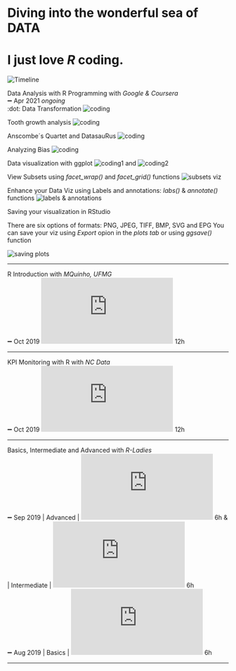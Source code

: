 # Diving into the wonderful sea of DATA
# I just love *_R_* coding.
![Timeline](https://github.com/RosanaFSS/Timeline/blob/R-coding/giphy.gif)

Data Analysis with R Programming with _Google & Coursera_\
:heavy_minus_sign: Apr 2021 _ongoing_\
:dot: Data Transformation  ![coding](https://github.com/RosanaFSS/Timeline/blob/R-coding/Data%20Transformation.R)

Tooth growth analysis  ![coding](https://github.com/RosanaFSS/Timeline/blob/R-coding/ToothGrowth%20Analysis.R)

Anscombe´s Quartet and DatasauRus  ![coding](https://github.com/RosanaFSS/Timeline/blob/R-coding/Anscombe%C2%B4s%20Quartet%20and%20DatasauRus.R)

Analyzing Bias   ![coding](https://github.com/RosanaFSS/Timeline/blob/R-coding/Analyzing%20Bias.R)

Data visualization with ggplot   ![coding1](https://github.com/RosanaFSS/Timeline/blob/R-coding/Data%20Visualization%20with%20ggplot.R) and ![coding2](https://github.com/RosanaFSS/Timeline/blob/R-coding/More%20about%20data%20Visualization%20with%20ggplot.R)

View Subsets using _facet_wrap()_ and _facet_grid()_ functions   ![subsets viz](https://github.com/RosanaFSS/Timeline/blob/R-coding/Data%20Viz%2C%20subsets%20with%20facet_wrap%20%26%20facet_grid.R)

Enhance your Data Viz using Labels and annotations: _labs()_ & _annotate()_ functions    ![labels & annotations](https://github.com/RosanaFSS/Timeline/blob/R-coding/Data%20Viz%2C%20Labels%20%26%20Annotations.R)


Saving your visualization in RStudio

There are six options of formats: PNG, JPEG, TIFF, BMP, SVG and EPG
You can save your viz using _Export_ opion in the _plots tab_ or using _ggsave()_ function    

![saving plots]( https://github.com/RosanaFSS/Timeline/blob/R-coding/Plot%2C%20Palmer%20Penguins%2C%20Body%20Mass%20vs%20Flipper%20Length.png)


__________________________________________



R Introduction with _MQuinho, UFMG_\
:heavy_minus_sign: Oct 2019 ![certificate](https://github.com/RosanaFSS/Timeline/blob/R-coding/04%20%20MQuinho%2C%20Introdu%C3%A7%C3%A3o%20R%2C%20out%202019.pdf) 12h

__________________________________________
KPI Monitoring with R with _NC Data_\
:heavy_minus_sign: Oct 2019 ![certificate](https://github.com/RosanaFSS/Timeline/blob/R-coding/05%20%20NC%20Data%2C%20Monitoramento%20de%20Indicadores%20com%20R%2C%20out%202019.pdf) 12h

__________________________________________
Basics, Intermediate and Advanced with _R-Ladies_\
:heavy_minus_sign: Sep 2019   | Advanced | ![certificate]( https://github.com/RosanaFSS/Timeline/blob/R-coding/03%20%20R%20Avan%C3%A7ado%2C%20set%202019.pdf) 6h  & 
| Intermediate | ![certificate]( https://github.com/RosanaFSS/Timeline/blob/R-coding/02%20%20R%20Intermedi%C3%A1rio%2C%20set%202019.pdf) 6h\
:heavy_minus_sign: Aug 2019  | Basics | ![certificate]( https://github.com/RosanaFSS/Timeline/blob/R-coding/01%20%20R%20B%C3%A1sico.%20ago%202019.pdf) 6h

__________________________________________
